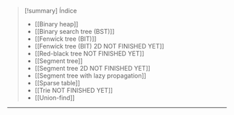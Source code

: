 > [!summary] Índice
> - [[Binary heap]]
> - [[Binary search tree (BST)]]
> - [[Fenwick tree (BIT)]]
> - [[Fenwick tree (BIT) 2D NOT FINISHED YET]]
> - [[Red-black tree NOT FINISHED YET]]
> - [[Segment tree]]
> - [[Segment tree 2D NOT FINISHED YET]]
> - [[Segment tree with lazy propagation]]
> - [[Sparse table]]
> - [[Trie NOT FINISHED YET]]
> - [[Union-find]]

---